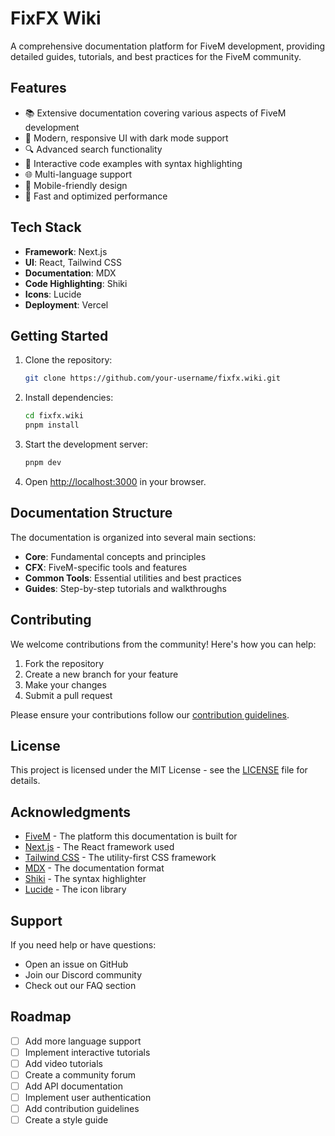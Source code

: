 # FixFX Wiki

A comprehensive documentation platform for FiveM development, providing detailed guides, tutorials, and best practices for the FiveM community.

## Features

- 📚 Extensive documentation covering various aspects of FiveM development
- 🎨 Modern, responsive UI with dark mode support
- 🔍 Advanced search functionality
- 📝 Interactive code examples with syntax highlighting
- 🌐 Multi-language support
- 📱 Mobile-friendly design
- 🚀 Fast and optimized performance

## Tech Stack

- **Framework**: Next.js
- **UI**: React, Tailwind CSS
- **Documentation**: MDX
- **Code Highlighting**: Shiki
- **Icons**: Lucide
- **Deployment**: Vercel

## Getting Started

1. Clone the repository:
   ```bash
   git clone https://github.com/your-username/fixfx.wiki.git
   ```

2. Install dependencies:
   ```bash
   cd fixfx.wiki
   pnpm install
   ```

3. Start the development server:
   ```bash
   pnpm dev
   ```

4. Open [http://localhost:3000](http://localhost:3000) in your browser.

## Documentation Structure

The documentation is organized into several main sections:

- **Core**: Fundamental concepts and principles
- **CFX**: FiveM-specific tools and features
- **Common Tools**: Essential utilities and best practices
- **Guides**: Step-by-step tutorials and walkthroughs

## Contributing

We welcome contributions from the community! Here's how you can help:

1. Fork the repository
2. Create a new branch for your feature
3. Make your changes
4. Submit a pull request

Please ensure your contributions follow our [contribution guidelines](CONTRIBUTING.md).

## License

This project is licensed under the MIT License - see the [LICENSE](LICENSE) file for details.

## Acknowledgments

- [FiveM](https://fivem.net/) - The platform this documentation is built for
- [Next.js](https://nextjs.org/) - The React framework used
- [Tailwind CSS](https://tailwindcss.com/) - The utility-first CSS framework
- [MDX](https://mdxjs.com/) - The documentation format
- [Shiki](https://shiki.matsu.io/) - The syntax highlighter
- [Lucide](https://lucide.dev/) - The icon library

## Support

If you need help or have questions:

- Open an issue on GitHub
- Join our Discord community
- Check out our FAQ section

## Roadmap

- [ ] Add more language support
- [ ] Implement interactive tutorials
- [ ] Add video tutorials
- [ ] Create a community forum
- [ ] Add API documentation
- [ ] Implement user authentication
- [ ] Add contribution guidelines
- [ ] Create a style guide
